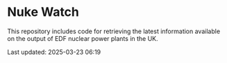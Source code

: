 # Nuke Watch

This repository includes code for retrieving the latest information available on the output of EDF nuclear power plants in the UK.

Last updated: 2025-03-23 06:19